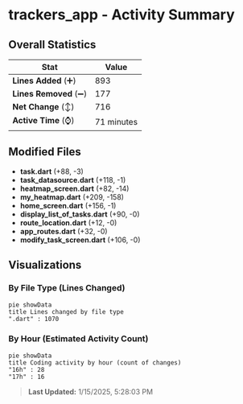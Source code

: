 # trackers_app - Activity Summary 

## Overall Statistics

| Stat                   | Value                                                             |
| ---------------------- | ----------------------------------------------------------------- |
| **Lines Added** (➕)   | 893                                          |
| **Lines Removed** (➖) | 177                                        |
| **Net Change** (↕)    | 716                |
| **Active Time** (⌚)   | 71 minutes |


## Modified Files
- **task.dart** (+88, -3)
- **task_datasource.dart** (+118, -1)
- **heatmap_screen.dart** (+82, -14)
- **my_heatmap.dart** (+209, -158)
- **home_screen.dart** (+156, -1)
- **display_list_of_tasks.dart** (+90, -0)
- **route_location.dart** (+12, -0)
- **app_routes.dart** (+32, -0)
- **modify_task_screen.dart** (+106, -0)

## Visualizations

### By File Type (Lines Changed)

```mermaid
pie showData
title Lines changed by file type
".dart" : 1070
```

### By Hour (Estimated Activity Count)

```mermaid
pie showData
title Coding activity by hour (count of changes)
"16h" : 28
"17h" : 16
```


> **Last Updated:** 1/15/2025, 5:28:03 PM